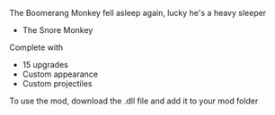 
The Boomerang Monkey fell asleep again, lucky he's a heavy sleeper


- The Snore Monkey

Complete with
- 15 upgrades
- Custom appearance
- Custom projectiles

To use the mod, download the .dll file and add it to your mod folder

